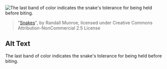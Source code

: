![The last band of color indicates the snake's tolerance for being held before biting.](https://imgs.xkcd.com/comics/snakes.png)
> "[Snakes](https://xkcd.com/1604/)", by Randall Munroe, licensed under Creative Commons Attribution-NonCommercial 2.5 License

## Alt Text
The last band of color indicates the snake's tolerance for being held before biting.
